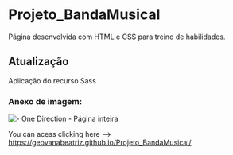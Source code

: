 # Projeto_BandaMusical
 Página desenvolvida com HTML e CSS para treino de habilidades.
## Atualização
 Aplicação do recurso Sass 
 
### Anexo de imagem: 
 ![- One Direction - Página inteira](https://user-images.githubusercontent.com/79049461/125834435-422480b3-ff26-4b91-b2ca-b3858d12f851.png)

You can acess clicking here --> https://geovanabeatriz.github.io/Projeto_BandaMusical/

